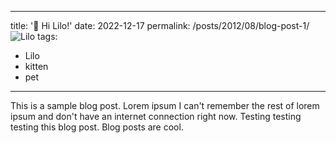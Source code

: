  ---
 
 title: '👋 Hi Lilo!'
date: 2022-12-17
permalink: /posts/2012/08/blog-post-1/
<img alt="Lilo" src="/images/Lilo.gif">
tags:
  - Lilo
  - kitten
  - pet
---

This is a sample blog post. Lorem ipsum I can't remember the rest of lorem ipsum and don't have an internet connection right now. Testing testing testing this blog post. Blog posts are cool.

<!-- 
Headings are cool
======

You can have many headings
======

Aren't headings cool?
------
-->